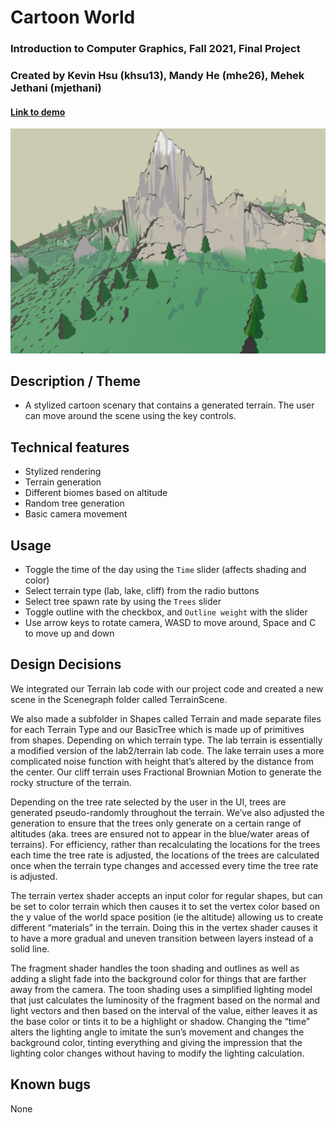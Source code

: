 # Cartoon World
 
### Introduction to Computer Graphics, Fall 2021, Final Project
### Created by Kevin Hsu (khsu13), Mandy He (mhe26), Mehek Jethani (mjethani)
#### [Link to demo](https://youtu.be/9O_QzsNyzRM)
 
![Cartoon World Logo](readme_assets/logo.png)
 
## Description / Theme
- A stylized cartoon scenary that contains a generated terrain. The user can move around the scene using the key controls.
 
## Technical features
- Stylized rendering
- Terrain generation
- Different biomes based on altitude
- Random tree generation
- Basic camera movement
 
## Usage
- Toggle the time of the day using the `Time` slider (affects shading and color)
- Select terrain type (lab, lake, cliff) from the radio buttons
- Select tree spawn rate by using the `Trees` slider
- Toggle outline with the checkbox, and `Outline weight` with the slider
- Use arrow keys to rotate camera, WASD to move around, Space and C to move up and down
 
## Design Decisions
We integrated our Terrain lab code with our project code and created a new scene in the Scenegraph folder called TerrainScene. 
 
We also made a subfolder in Shapes called Terrain and made separate files for each Terrain Type and our BasicTree which is made up of primitives from shapes. Depending on which terrain type. The lab terrain is essentially a modified version of the lab2/terrain lab code. The lake terrain uses a more complicated noise function with height that’s altered by the distance from the center. Our cliff terrain uses Fractional Brownian Motion to generate the rocky structure of the terrain. 
 
Depending on the tree rate selected by the user in the UI, trees are generated pseudo-randomly throughout the terrain. We’ve also adjusted the generation to ensure that the trees only generate on a certain range of altitudes (aka. trees are ensured not to appear in the blue/water areas of terrains). For efficiency, rather than recalculating the locations for the trees each time the tree rate is adjusted, the locations of the trees are calculated once when the terrain type changes and accessed every time the tree rate is adjusted.
 
The terrain vertex shader accepts an input color for regular shapes, but can be set to color terrain which then causes it to set the vertex color based on the y value of the world space position (ie the altitude) allowing us to create different “materials” in the terrain. Doing this in the vertex shader causes it to have a more gradual and uneven transition between layers instead of a solid line.

The fragment shader handles the toon shading and outlines as well as adding a slight fade into the background color for things that are farther away from the camera. The toon shading uses a simplified lighting model that just calculates the luminosity of the fragment based on the normal and light vectors and then based on the interval of the value, either leaves it as the base color or tints it to be a highlight or shadow. Changing the “time” alters the lighting angle to imitate the sun’s movement and changes the background color, tinting everything and giving the impression that the lighting color changes without having to modify the lighting calculation.

## Known bugs
None
